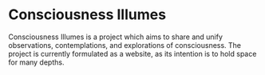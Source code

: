 # Consciousness Illumes
Consciousness Illumes is a project which aims to share and unify observations, contemplations, and explorations of consciousness. The project is currently formulated as a website, as its intention is to hold space for many depths.
